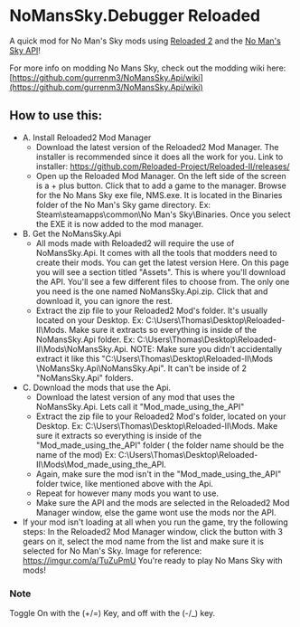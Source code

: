 # NoMansSky.Debugger Reloaded
A quick mod for No Man's Sky mods using [Reloaded 2](https://github.com/Reloaded-Project/Reloaded-II/releases/latest) and the [No Man's Sky API](https://github.com/gurrenm3/NoMansSky.Api)!

For more info on modding No Mans Sky, check out the modding wiki here: [https://github.com/gurrenm3/NoMansSky.Api/wiki](https://github.com/gurrenm3/NoMansSky.Api/wiki)

## How to use this:
* A. Install Reloaded2 Mod Manager
  * Download the latest version of the Reloaded2 Mod Manager. The installer is recommended since it does all the work for you. Link to installer: https://github.com/Reloaded-Project/Reloaded-II/releases/
  * Open up the Reloaded Mod Manager. On the left side of the screen is a + plus button. Click that to add a game to the manager. Browse for the No Mans Sky exe file, NMS.exe. It is located in the Binaries folder of the No Man's Sky game directory. Ex: Steam\steamapps\common\No Man's Sky\Binaries. Once you select the EXE it is now added to the mod manager.
* B. Get the NoMansSky.Api
  * All mods made with Reloaded2 will require the use of NoMansSky.Api. It comes with all the tools that modders need to create their mods. You can get the latest version Here. On this page you will see a section titled "Assets". This is where you'll download the API. You'll see a few different files to choose from. The only one you need is the one named NoMansSky.Api.zip. Click that and download it, you can ignore the rest.
  * Extract the zip file to your Reloaded2 Mod's folder. It's usually located on your Desktop. Ex: C:\Users\Thomas\Desktop\Reloaded-II\Mods. Make sure it extracts so everything is inside of the NoMansSky.Api folder. Ex: C:\Users\Thomas\Desktop\Reloaded-II\Mods\NoMansSky.Api. NOTE: Make sure you didn't accidentally extract it like this "C:\Users\Thomas\Desktop\Reloaded-II\Mods \NoMansSky.Api\NoMansSky.Api". It can't be inside of 2 "NoMansSky.Api" folders.
* C. Download the mods that use the Api.
  * Download the latest version of any mod that uses the NoMansSky.Api. Lets call it "Mod_made_using_the_API"
  * Extract the zip file to your Reloaded2 Mod's folder, located on your Desktop. Ex: C:\Users\Thomas\Desktop\Reloaded-II\Mods. Make sure it extracts so everything is inside of the "Mod_made_using_the_API" folder ( the folder name should be the name of the mod) Ex: C:\Users\Thomas\Desktop\Reloaded-II\Mods\Mod_made_using_the_API.     
  * Again, make sure the mod isn't in the "Mod_made_using_the_API" folder twice, like mentioned above with the Api.
  * Repeat for however many mods you want to use.
  * Make sure the API and the mods are selected in the Reloaded2 Mod Manager window, else the game wont use the mods nor the API.
* If your mod isn't loading at all when you run the game, try the following steps: In the Reloaded2 Mod Manager window, click the button with 3 gears on it, select the mod name from the list and make sure it is selected for No Man's Sky. Image for reference: https://imgur.com/a/TuZuPmU
You're ready to play No Mans Sky with mods!

### Note
Toggle On with the (+/=) Key, and off with the (-/_) key. 
